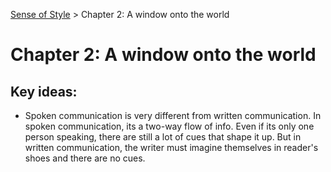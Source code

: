 [Sense of Style](#!content/book-notes/sense-of-style/index.md) > Chapter 2: A window onto the world

# Chapter 2: A window onto the world

## Key ideas:
* Spoken communication is very different from written communication. In spoken communication, its a two-way flow of info. Even if its only one person speaking, there are still a lot of cues that shape it up. But in written communication, the writer must imagine themselves in reader's shoes and there are no cues.

